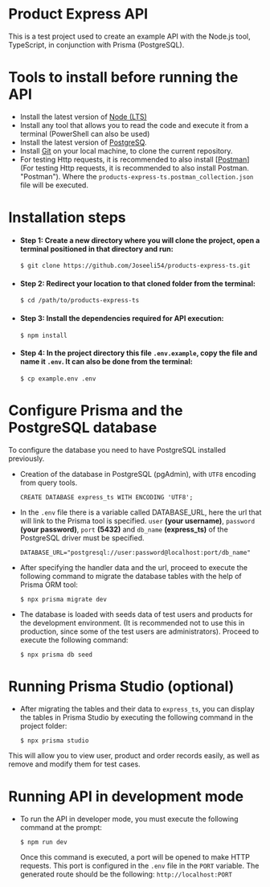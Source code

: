# Product Express API

This is a test project used to create an example API with the Node.js tool, TypeScript, in conjunction with Prisma (PostgreSQL).

# Tools to install before running the API

- Install the latest version of [Node (LTS)](https://nodejs.org/en "Node (LTS)")
- Install any tool that allows you to read the code and execute it from a terminal (PowerShell can also be used)
- Install the latest version of [PostgreSQ](https://www.postgresql.org/ "PostgreSQ").
- Install [Git](https://git-scm.com/downloads "Git") on your local machine, to clone the current repository.
- For testing Http requests, it is recommended to also install [[Postman](https://www.postman.com/downloads/ "Postman")](For testing Http requests, it is recommended to also install Postman. "Postman"). Where the `products-express-ts.postman_collection.json` file will be executed.

# Installation steps
- #### Step 1: Create a new directory where you will clone the project, open a terminal positioned in that directory and run:
  `$ git clone https://github.com/Joseeli54/products-express-ts.git`
- #### Step 2: Redirect your location to that cloned folder from the terminal:
  `$ cd /path/to/products-express-ts`
- #### Step 3: Install the dependencies required for API execution:
  `$ npm install`
- #### Step 4: In the project directory this file `.env.example`, copy the file and name it `.env`. It can also be done from the terminal:
  `$ cp example.env .env`

# Configure Prisma and the PostgreSQL database

To configure the database you need to have PostgreSQL installed previously.
- Creation of the database in PostgreSQL (pgAdmin), with `UTF8` encoding from query tools.

  `CREATE DATABASE express_ts WITH ENCODING 'UTF8';`

-  In the `.env` file there is a variable called DATABASE_URL, here the url that will link to the Prisma tool is specified. `user` **(your username)**, `password` **(your password)**, `port` **(5432)** and `db_name` **(express_ts)** of the PostgreSQL driver must be specified.

    `DATABASE_URL="postgresql://user:password@localhost:port/db_name"`

- After specifying the handler data and the url, proceed to execute the following command to migrate the database tables with the help of Prisma ORM tool:

  `$ npx prisma migrate dev`

- The database is loaded with seeds data of test users and products for the development environment. (It is recommended not to use this in production, since some of the test users are administrators). Proceed to execute the following command:

  `$ npx prisma db seed`

# Running Prisma Studio (optional)
- After migrating the tables and their data to `express_ts`, you can display the tables in Prisma Studio by executing the following command in the project folder:

  `$ npx prisma studio` 

This will allow you to view user, product and order records easily, as well as remove and modify them for test cases.

# Running API in development mode
- To run the API in developer mode, you must execute the following command at the prompt:
  
  `$ npm run dev`
  
  Once this command is executed, a port will be opened to make HTTP requests. This port is configured in the `.env` file in the `PORT` variable. The generated route should be the following: `http://localhost:PORT`
